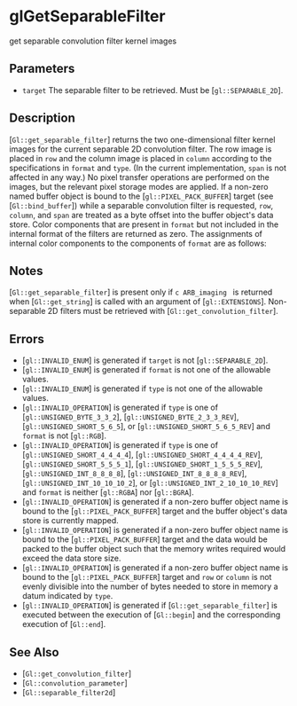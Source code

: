 # glGetSeparableFilter
get separable convolution filter kernel images

## Parameters
- `target`
  The separable filter to be retrieved. Must be [`gl::SEPARABLE_2D`].

## Description
[`Gl::get_separable_filter`] returns the two one-dimensional filter
  kernel images for the current separable 2D convolution filter. The row
  image is placed in `row` and the column image is placed in `column`
  according to the specifications in `format` and `type`. (In the
  current implementation, `span` is not affected in any way.) No pixel
  transfer operations are performed on the images, but the relevant
  pixel storage modes are applied.
If a non-zero named buffer object is bound to the
  [`gl::PIXEL_PACK_BUFFER`] target (see [`Gl::bind_buffer`]) while a
  separable convolution filter is requested, `row`, `column`, and `span`
  are treated as a byte offset into the buffer object's data store.
Color components that are present in `format` but not included in the
  internal format of the filters are returned as zero. The assignments
  of internal color components to the components of `format` are as
  follows:



## Notes
[`Gl::get_separable_filter`] is present only if ```c ARB_imaging ```
  is returned when [`Gl::get_string`] is called with an argument of
  [`gl::EXTENSIONS`].
Non-separable 2D filters must be retrieved with
  [`Gl::get_convolution_filter`].

## Errors
- [`gl::INVALID_ENUM`] is generated if `target` is not
  [`gl::SEPARABLE_2D`].
- [`gl::INVALID_ENUM`] is generated if `format` is not one of the
  allowable values.
- [`gl::INVALID_ENUM`] is generated if `type` is not one of the
  allowable values.
- [`gl::INVALID_OPERATION`] is generated if `type` is one of
  [`gl::UNSIGNED_BYTE_3_3_2`], [`gl::UNSIGNED_BYTE_2_3_3_REV`],
  [`gl::UNSIGNED_SHORT_5_6_5`], or [`gl::UNSIGNED_SHORT_5_6_5_REV`] and
  `format` is not [`gl::RGB`].
- [`gl::INVALID_OPERATION`] is generated if `type` is one of
  [`gl::UNSIGNED_SHORT_4_4_4_4`], [`gl::UNSIGNED_SHORT_4_4_4_4_REV`],
  [`gl::UNSIGNED_SHORT_5_5_5_1`], [`gl::UNSIGNED_SHORT_1_5_5_5_REV`],
  [`gl::UNSIGNED_INT_8_8_8_8`], [`gl::UNSIGNED_INT_8_8_8_8_REV`],
  [`gl::UNSIGNED_INT_10_10_10_2`], or
  [`gl::UNSIGNED_INT_2_10_10_10_REV`] and `format` is neither
  [`gl::RGBA`] nor [`gl::BGRA`].
- [`gl::INVALID_OPERATION`] is generated if a non-zero buffer object
  name is bound to the [`gl::PIXEL_PACK_BUFFER`] target and the buffer
  object's data store is currently mapped.
- [`gl::INVALID_OPERATION`] is generated if a non-zero buffer object
  name is bound to the [`gl::PIXEL_PACK_BUFFER`] target and the data
  would be packed to the buffer object such that the memory writes
  required would exceed the data store size.
- [`gl::INVALID_OPERATION`] is generated if a non-zero buffer object
  name is bound to the [`gl::PIXEL_PACK_BUFFER`] target and `row` or
  `column` is not evenly divisible into the number of bytes needed to
  store in memory a datum indicated by `type`.
- [`gl::INVALID_OPERATION`] is generated if [`Gl::get_separable_filter`]
  is executed between the execution of [`Gl::begin`] and the
  corresponding execution of [`Gl::end`].

## See Also
- [`Gl::get_convolution_filter`]
- [`Gl::convolution_parameter`]
- [`Gl::separable_filter2d`]
